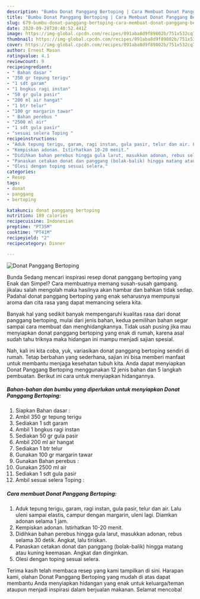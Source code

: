 ```yaml
---
description: "Bumbu Donat Panggang Bertoping | Cara Membuat Donat Panggang Bertoping Yang Enak Dan Lezat"
title: "Bumbu Donat Panggang Bertoping | Cara Membuat Donat Panggang Bertoping Yang Enak Dan Lezat"
slug: 679-bumbu-donat-panggang-bertoping-cara-membuat-donat-panggang-bertoping-yang-enak-dan-lezat
date: 2020-09-28T20:40:52.441Z
image: https://img-global.cpcdn.com/recipes/091aba8d9f89802b/751x532cq70/donat-panggang-bertoping-foto-resep-utama.jpg
thumbnail: https://img-global.cpcdn.com/recipes/091aba8d9f89802b/751x532cq70/donat-panggang-bertoping-foto-resep-utama.jpg
cover: https://img-global.cpcdn.com/recipes/091aba8d9f89802b/751x532cq70/donat-panggang-bertoping-foto-resep-utama.jpg
author: Ernest Mason
ratingvalue: 4.1
reviewcount: 9
recipeingredient:
- " Bahan dasar "
- "350 gr tepung terigu"
- "1 sdt garam"
- "1 bngkus ragi instan"
- "50 gr gula pasir"
- "200 ml air hangat"
- "1 btr telur"
- "100 gr margarin tawar"
- " Bahan perebus "
- "2500 ml air"
- "1 sdt gula pasir"
- "sesuai selera Toping "
recipeinstructions:
- "Aduk tepung terigu, garam, ragi instan, gula pasir, telur dan air. Lalu uleni sampai elastis, campur dengan margarin, uleni lagi. Diamkan adonan selama 1 jam."
- "Kempiskan adonan. Istirhatkan 10-20 menit."
- "Didihkan bahan perebus hingga gula larut, masukkan adonan, rebus selama 30 detik. Angkat, lalu tiriskan."
- "Panaskan cetakan donat dan panggang (bolak-balik) hingga matang atau kuning keemasan. Angkat dan dinginkan."
- "Olesi dengan toping sesuai selera."
categories:
- Resep
tags:
- donat
- panggang
- bertoping

katakunci: donat panggang bertoping 
nutrition: 189 calories
recipecuisine: Indonesian
preptime: "PT35M"
cooktime: "PT41M"
recipeyield: "2"
recipecategory: Dinner

---
```



![Donat Panggang Bertoping](https://img-global.cpcdn.com/recipes/091aba8d9f89802b/751x532cq70/donat-panggang-bertoping-foto-resep-utama.jpg)

Bunda Sedang mencari inspirasi resep donat panggang bertoping yang Enak dan Simpel? Cara membuatnya memang susah-susah gampang. jikalau salah mengolah maka hasilnya akan hambar dan bahkan tidak sedap. Padahal donat panggang bertoping yang enak seharusnya mempunyai aroma dan cita rasa yang dapat memancing selera kita.



Banyak hal yang sedikit banyak mempengaruhi kualitas rasa dari donat panggang bertoping, mulai dari jenis bahan, kedua pemilihan bahan segar sampai cara membuat dan menghidangkannya. Tidak usah pusing jika mau menyiapkan donat panggang bertoping yang enak di rumah, karena asal sudah tahu triknya maka hidangan ini mampu menjadi sajian spesial.


Nah, kali ini kita coba, yuk, variasikan donat panggang bertoping sendiri di rumah. Tetap berbahan yang sederhana, sajian ini bisa memberi manfaat untuk membantu menjaga kesehatan tubuh kita. Anda dapat menyiapkan Donat Panggang Bertoping menggunakan 12 jenis bahan dan 5 langkah pembuatan. Berikut ini cara untuk menyiapkan hidangannya.

<!--inarticleads1-->

##### Bahan-bahan dan bumbu yang diperlukan untuk menyiapkan Donat Panggang Bertoping:

1. Siapkan  Bahan dasar :
1. Ambil 350 gr tepung terigu
1. Sediakan 1 sdt garam
1. Ambil 1 bngkus ragi instan
1. Sediakan 50 gr gula pasir
1. Ambil 200 ml air hangat
1. Sediakan 1 btr telur
1. Gunakan 100 gr margarin tawar
1. Gunakan  Bahan perebus :
1. Gunakan 2500 ml air
1. Sediakan 1 sdt gula pasir
1. Ambil sesuai selera Toping :




<!--inarticleads2-->

##### Cara membuat Donat Panggang Bertoping:

1. Aduk tepung terigu, garam, ragi instan, gula pasir, telur dan air. Lalu uleni sampai elastis, campur dengan margarin, uleni lagi. Diamkan adonan selama 1 jam.
1. Kempiskan adonan. Istirhatkan 10-20 menit.
1. Didihkan bahan perebus hingga gula larut, masukkan adonan, rebus selama 30 detik. Angkat, lalu tiriskan.
1. Panaskan cetakan donat dan panggang (bolak-balik) hingga matang atau kuning keemasan. Angkat dan dinginkan.
1. Olesi dengan toping sesuai selera.




Terima kasih telah membaca resep yang kami tampilkan di sini. Harapan kami, olahan Donat Panggang Bertoping yang mudah di atas dapat membantu Anda menyiapkan hidangan yang enak untuk keluarga/teman ataupun menjadi inspirasi dalam berjualan makanan. Selamat mencoba!
